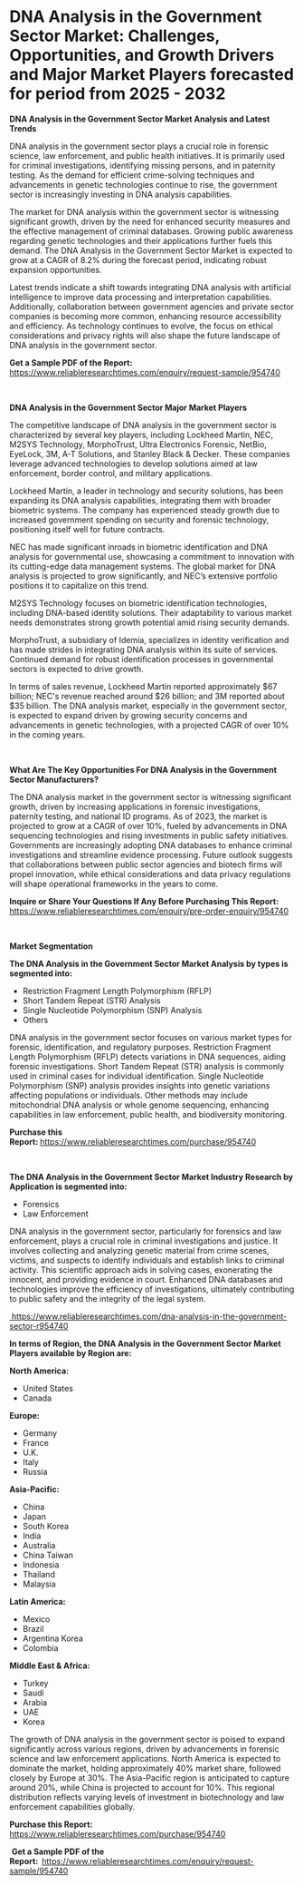 <p><h1>DNA Analysis in the Government Sector Market: Challenges, Opportunities, and Growth Drivers and Major Market Players forecasted for period from 2025 - 2032</h1></p><p><strong>DNA Analysis in the Government Sector Market Analysis and Latest Trends</strong></p>
<p><p>DNA analysis in the government sector plays a crucial role in forensic science, law enforcement, and public health initiatives. It is primarily used for criminal investigations, identifying missing persons, and in paternity testing. As the demand for efficient crime-solving techniques and advancements in genetic technologies continue to rise, the government sector is increasingly investing in DNA analysis capabilities.</p><p>The market for DNA analysis within the government sector is witnessing significant growth, driven by the need for enhanced security measures and the effective management of criminal databases. Growing public awareness regarding genetic technologies and their applications further fuels this demand. The DNA Analysis in the Government Sector Market is expected to grow at a CAGR of 8.2% during the forecast period, indicating robust expansion opportunities.</p><p>Latest trends indicate a shift towards integrating DNA analysis with artificial intelligence to improve data processing and interpretation capabilities. Additionally, collaboration between government agencies and private sector companies is becoming more common, enhancing resource accessibility and efficiency. As technology continues to evolve, the focus on ethical considerations and privacy rights will also shape the future landscape of DNA analysis in the government sector.</p></p>
<p><strong>Get a Sample PDF of the Report:&nbsp;</strong> <a href="https://www.reliableresearchtimes.com/enquiry/request-sample/954740?utm_campaign=3262&utm_medium=2&utm_source=Github&utm_content=ia&utm_term=18042025&utm_id=dna-analysis-in-the-government-sector">https://www.reliableresearchtimes.com/enquiry/request-sample/954740</a></p>
<p>&nbsp;</p>
<p><strong>DNA Analysis in the Government Sector Major Market Players</strong></p>
<p><p>The competitive landscape of DNA analysis in the government sector is characterized by several key players, including Lockheed Martin, NEC, M2SYS Technology, MorphoTrust, Ultra Electronics Forensic, NetBio, EyeLock, 3M, A-T Solutions, and Stanley Black & Decker. These companies leverage advanced technologies to develop solutions aimed at law enforcement, border control, and military applications.</p><p>Lockheed Martin, a leader in technology and security solutions, has been expanding its DNA analysis capabilities, integrating them with broader biometric systems. The company has experienced steady growth due to increased government spending on security and forensic technology, positioning itself well for future contracts.</p><p>NEC has made significant inroads in biometric identification and DNA analysis for governmental use, showcasing a commitment to innovation with its cutting-edge data management systems. The global market for DNA analysis is projected to grow significantly, and NEC’s extensive portfolio positions it to capitalize on this trend.</p><p>M2SYS Technology focuses on biometric identification technologies, including DNA-based identity solutions. Their adaptability to various market needs demonstrates strong growth potential amid rising security demands.</p><p>MorphoTrust, a subsidiary of Idemia, specializes in identity verification and has made strides in integrating DNA analysis within its suite of services. Continued demand for robust identification processes in governmental sectors is expected to drive growth.</p><p>In terms of sales revenue, Lockheed Martin reported approximately $67 billion; NEC's revenue reached around $26 billion; and 3M reported about $35 billion. The DNA analysis market, especially in the government sector, is expected to expand driven by growing security concerns and advancements in genetic technologies, with a projected CAGR of over 10% in the coming years.</p></p>
<p>&nbsp;</p>
<p><strong>What Are The Key Opportunities For DNA Analysis in the Government Sector Manufacturers?</strong></p>
<p><p>The DNA analysis market in the government sector is witnessing significant growth, driven by increasing applications in forensic investigations, paternity testing, and national ID programs. As of 2023, the market is projected to grow at a CAGR of over 10%, fueled by advancements in DNA sequencing technologies and rising investments in public safety initiatives. Governments are increasingly adopting DNA databases to enhance criminal investigations and streamline evidence processing. Future outlook suggests that collaborations between public sector agencies and biotech firms will propel innovation, while ethical considerations and data privacy regulations will shape operational frameworks in the years to come.</p></p>
<p><strong>Inquire or Share Your Questions If Any Before Purchasing This Report:</strong> <a href="https://www.reliableresearchtimes.com/enquiry/pre-order-enquiry/954740?utm_campaign=3262&utm_medium=2&utm_source=Github&utm_content=ia&utm_term=18042025&utm_id=dna-analysis-in-the-government-sector">https://www.reliableresearchtimes.com/enquiry/pre-order-enquiry/954740</a></p>
<p>&nbsp;</p>
<p><strong>Market Segmentation</strong></p>
<p><strong>The DNA Analysis in the Government Sector Market Analysis by types is segmented into:</strong></p>
<p><ul><li>Restriction Fragment Length Polymorphism (RFLP)</li><li>Short Tandem Repeat (STR) Analysis</li><li>Single Nucleotide Polymorphism (SNP) Analysis</li><li>Others</li></ul></p>
<p><p>DNA analysis in the government sector focuses on various market types for forensic, identification, and regulatory purposes. Restriction Fragment Length Polymorphism (RFLP) detects variations in DNA sequences, aiding forensic investigations. Short Tandem Repeat (STR) analysis is commonly used in criminal cases for individual identification. Single Nucleotide Polymorphism (SNP) analysis provides insights into genetic variations affecting populations or individuals. Other methods may include mitochondrial DNA analysis or whole genome sequencing, enhancing capabilities in law enforcement, public health, and biodiversity monitoring.</p></p>
<p><strong>Purchase this Report:&nbsp;</strong><a href="https://www.reliableresearchtimes.com/purchase/954740?utm_campaign=3262&utm_medium=2&utm_source=Github&utm_content=ia&utm_term=18042025&utm_id=dna-analysis-in-the-government-sector">https://www.reliableresearchtimes.com/purchase/954740</a></p>
<p>&nbsp;</p>
<p><strong>The DNA Analysis in the Government Sector Market Industry Research by Application is segmented into:</strong></p>
<p><ul><li>Forensics</li><li>Law Enforcement</li></ul></p>
<p><p>DNA analysis in the government sector, particularly for forensics and law enforcement, plays a crucial role in criminal investigations and justice. It involves collecting and analyzing genetic material from crime scenes, victims, and suspects to identify individuals and establish links to criminal activity. This scientific approach aids in solving cases, exonerating the innocent, and providing evidence in court. Enhanced DNA databases and technologies improve the efficiency of investigations, ultimately contributing to public safety and the integrity of the legal system.</p></p>
<p><a href="https://www.reliableresearchtimes.com/dna-analysis-in-the-government-sector-r954740?utm_campaign=3262&utm_medium=2&utm_source=Github&utm_content=ia&utm_term=18042025&utm_id=dna-analysis-in-the-government-sector">&nbsp;https://www.reliableresearchtimes.com/dna-analysis-in-the-government-sector-r954740</a></p>
<p><strong>In terms of Region, the DNA Analysis in the Government Sector Market Players available by Region are:</strong></p>
<p>
    <p> <strong> North America: </strong>
        <ul>
            <li>United States</li>
            <li>Canada</li>
        </ul>
        </p> 
    <p> <strong> Europe: </strong>
        <ul>
            <li>Germany</li>
            <li>France</li>
            <li>U.K.</li>
            <li>Italy</li>
            <li>Russia</li>
        </ul>
        </p> 
    <p> <strong> Asia-Pacific: </strong>
        <ul>
            <li>China</li>
            <li>Japan</li>
            <li>South Korea</li>
            <li>India</li>
            <li>Australia</li>
            <li>China Taiwan</li>
            <li>Indonesia</li>
            <li>Thailand</li>
            <li>Malaysia</li>
        </ul>
        </p> 
    <p> <strong> Latin America: </strong>
        <ul>
            <li>Mexico</li>
            <li>Brazil</li>
            <li>Argentina Korea</li>
            <li>Colombia</li>
        </ul>
        </p> 
    <p> <strong> Middle East & Africa: </strong>
        <ul>
            <li>Turkey</li>
            <li>Saudi</li>
            <li>Arabia</li>
            <li>UAE</li>
            <li>Korea</li>
        </ul>
    </p>
    </p>
<p><p>The growth of DNA analysis in the government sector is poised to expand significantly across various regions, driven by advancements in forensic science and law enforcement applications. North America is expected to dominate the market, holding approximately 40% market share, followed closely by Europe at 30%. The Asia-Pacific region is anticipated to capture around 20%, while China is projected to account for 10%. This regional distribution reflects varying levels of investment in biotechnology and law enforcement capabilities globally.</p></p>
<p><strong>Purchase this Report: </strong><a href="https://www.reliableresearchtimes.com/purchase/954740?utm_campaign=3262&utm_medium=2&utm_source=Github&utm_content=ia&utm_term=18042025&utm_id=dna-analysis-in-the-government-sector">https://www.reliableresearchtimes.com/purchase/954740</a></p>
<p>&nbsp;<strong>Get a Sample PDF of the Report:&nbsp;&nbsp;</strong><a href="https://www.reliableresearchtimes.com/enquiry/request-sample/954740?utm_campaign=3262&utm_medium=2&utm_source=Github&utm_content=ia&utm_term=18042025&utm_id=dna-analysis-in-the-government-sector">https://www.reliableresearchtimes.com/enquiry/request-sample/954740</a></p>
<p><strong></strong></p>
<p><p></p><p></p><p></p></p>